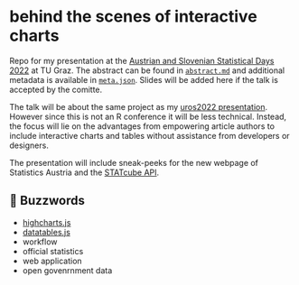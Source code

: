 # behind the scenes of interactive charts

Repo for my presentation at the [Austrian and Slovenian Statistical Days 2022](http://www.stat.tugraz.at/StatisticalDays2022/index.html) at TU Graz. 
The abstract can be found in [`abstract.md`](abstract.md) and additional metadata is available in [`meta.json`](meta.json).
Slides will be added here if the talk is accepted by the comitte.

The talk will be about the same project as my [uros2022 presentation](https://github.com/GregorDeCillia/pipedream/).
However since this is not an R conference it will be less technical.
Instead, the focus will lie on the advantages from empowering article authors to include interactive charts and tables without assistance from developers or designers.

The presentation will include sneak-peeks for the new webpage of Statistics Austria and the [STATcube API](https://github.com/statistikat/STATcubeR/).

## 🐝 Buzzwords

* [highcharts.js](https://www.highcharts.com/)
* [datatables.js](https://datatables.net/)
* workflow
* official statistics
* web application
* open govenrnment data
